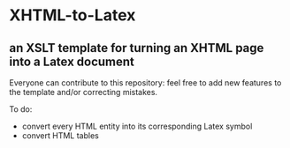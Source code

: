 # XHTML-to-Latex
## an XSLT template for turning an XHTML page into a Latex document
Everyone can contribute to this repository: feel free to add new features to the template and/or correcting mistakes.

To do:
* convert every HTML entity into its corresponding Latex symbol
* convert HTML tables
